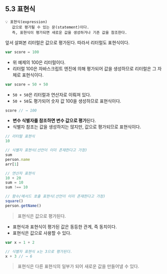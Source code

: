 ## 5.3 표현식

```
💡 표현식(expression)
   값으로 평가될 수 있는 문(statement)이다.
   즉, 표현식이 평가되면 새로운 값을 생성하거나 기존 값을 참조한다.
```

앞서 살펴본 리터럴은 값으로 평가된다. 따라서 리터럴도 표현식이다.

```js
var score = 100
```

- 위 예제의 100은 리터럴이다.
- 리터럴 100은 자바스크립트 엔진에 의해 평가되어 값을 생성하므로 리터럴은 그 자체로 표현식이다.

```js
var score = 50 + 50
```

- `50 + 50`은 리터럴과 연산자로 이뤄져 있다.
- `50 + 50`도 평가되어 숫자 값 100을 생성하므로 표현식이다.

```js
score // → 100
```

- **변수 식별자를 참조하면 변수 값으로 평가**된다.
- 식별자 참조는 값을 생성하지는 않지만, 값으로 평가되므로 표현식이다.

```js
// 리터럴 표현식
10

// 식별자 표현식(선언이 이미 존재한다고 가정)
sum
person.name
arr[1]

// 연산자 표현식
10 + 20
sum = 10
sum !== 10

// 함수/메서드 호출 표현식(선언이 이미 존재한다고 가정)
square()
person.getName()
```

> 표현식은 값으로 평가된다.

- 표현식과 표현식이 평가된 값은 동등한 관계, 즉 동치이다.
- 표현식은 값으로 사용할 수 있다.

```js
var x = 1 + 2

// 식별자 표현식 x는 3으로 평가된다.
x + 3 // → 6
```

> 표현식은 다른 표현식의 일부가 되어 새로운 값을 만들어낼 수 있다.
